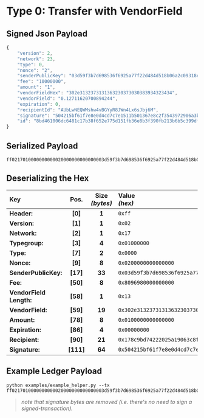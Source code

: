 
# Type 0: Transfer with VendorField

## Signed Json Payload

```javascript
{
	"version": 2,
	"network": 23,
	"type": 0,
	"nonce": "2",
	"senderPublicKey": "03d59f3b7d698536f6925a77f22d484d518b06a2c09318e8e5ff487afcdedefb2c",
	"fee": "10000000",
	"amount": "1",
	"vendorFieldHex": "302e3132373131363230373030383934323434",
	"vendorField": "0.12711620700894244",
	"expiration": 0,
	"recipientId": "AUbLwNEQWMshw4vBGYyR8JWn4Lx6sJbj6M",
	"signature": "504215bf61f7e8e0d4cd7c7e1511b501367e8c2f3543972906a3b80d42cebc3e4ec974f938124661cb65eab93dacba6ba0f5045861ac28fc0287462557ffd99b",
	"id": "8bd461006dc6481c17b38f652e775d151fb36e8b3f390fb213b6b5c399df6c97"
}
```

## Serialized Payload

```shell
ff0217010000000000020000000000000003d59f3b7d698536f6925a77f22d484d518b06a2c09318e8e5ff487afcdedefb2c809698000000000013302e3132373131363230373030383934323434010000000000000000000000178c9bd74222025a19063c8fca8a50c39a891feeca504215bf61f7e8e0d4cd7c7e1511b501367e8c2f3543972906a3b80d42cebc3e4ec974f938124661cb65eab93dacba6ba0f5045861ac28fc0287462557ffd99b
```

## Deserializing the Hex

| Key                       | Pos.      | Size<br>_(bytes)_ | Value<br> _(hex)_     |
| :--                       | :--:      | :---------------: | :----------------     |
| **Header:**               | **[0]**   | **1**             | `0xff`                |
| **Version:**              | **[1]**   | **1**             | `0x02`                |
| **Network:**              | **[2]**   | **1**             | `0x17`                |
| **Typegroup:**            | **[3]**   | **4**             | `0x01000000`          |
| **Type:**                 | **[7]**   | **2**             | `0x0000`              |
| **Nonce:**                | **[9]**   | **8**             | `0x0200000000000000`  |
| **SenderPublicKey:**      | **[17]**  | **33**            | `0x03d59f3b7d698536f6925a77f22d484d518b06a2c09318e8e5ff487afcdedefb2c`    |
| **Fee:**                  | **[50]**  | **8**             | `0x8096980000000000`  |
| **VendorField Length:**   | **[58]**  | **1**             | `0x13`                |
| **VendorField:**          | **[59]**  | **19**            | `0x302e3132373131363230373030383934323434`    |
| **Amount:**               | **[78]**  | **8**             | `0x0100000000000000`  |
| **Expiration:**           | **[86]**  | **4**             | `0x00000000`          |
| **Recipient:**            | **[90]**  | **21**            | `0x178c9bd74222025a19063c8fca8a50c39a891feeca`    |
| **Signature:**            | **[111]** | **64**            | `0x504215bf61f7e8e0d4cd7c7e1511b501367e8c2f3543972906a3b80d42cebc3e4ec974f938124661cb65eab93dacba6ba0f5045861ac28fc0287462557ffd99b`  |


## Example Ledger Payload

```shell
python examples/example_helper.py --tx ff0217010000000000020000000000000003d59f3b7d698536f6925a77f22d484d518b06a2c09318e8e5ff487afcdedefb2c809698000000000013302e3132373131363230373030383934323434010000000000000000000000178c9bd74222025a19063c8fca8a50c39a891feeca
```
> _note that signature bytes are removed (i.e. there's no need to sign a signed-transaction)._
